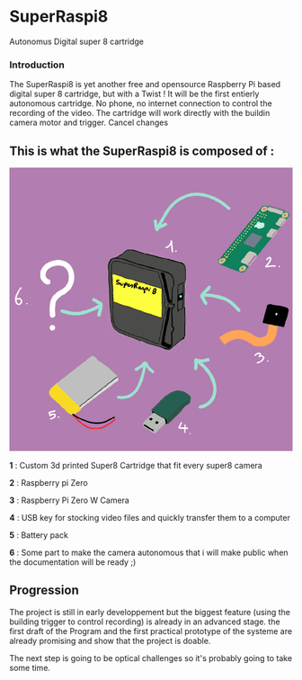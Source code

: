 # SuperRaspi8
Autonomus Digital super 8 cartridge 

### Introduction
The SuperRaspi8 is yet another free and opensource Raspberry Pi based digital super 8 cartridge, but with a Twist !
It will be the first entierly autonomous cartridge. No phone, no internet connection to control the recording of the video.
The cartridge will work directly with the buildin camera motor and trigger.
Cancel changes

## This is what the SuperRaspi8 is composed of :

![alt text](https://github.com/quentintamar/SuperRaspi8/blob/main/whatsinside.png?raw=true)

 **1** : Custom 3d printed Super8 Cartridge that fit every super8 camera
 
 **2** : Raspberry pi Zero
 
 **3** : Raspberry Pi Zero W Camera
 
 **4** : USB key for stocking video files and quickly transfer them to a computer
 
 **5** : Battery pack
 
 **6** : Some part to make the camera autonomous that i will make public when the documentation will be ready ;)
 
## Progression
The project is still in early developpement but the biggest feature (using the building trigger to control recording) is already in an advanced stage. 
the first draft of the Program and the first practical prototype of the systeme are already promising and show that the project is doable. 

The next step is going to be optical challenges so it's probably going to take some time.



